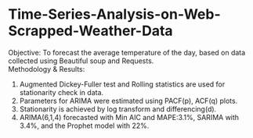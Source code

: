# Time-Series-Analysis-on-Web-Scrapped-Weather-Data
Objective: To forecast the average temperature of the day, based on data collected using Beautiful soup and Requests.\
Methodology & Results: 
1. Augmented Dickey-Fuller test and Rolling statistics are used for stationarity check in data. 
2. Parameters for ARIMA were estimated using PACF(p), ACF(q) plots.
3. Stationarity is achieved by log transform and differencing(d).
4. ARIMA(6,1,4) forecasted with Min AIC and MAPE:3.1%, SARIMA with 3.4%, and the Prophet model with 22%.
